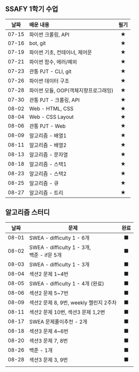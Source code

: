 ## SSAFY 1학기 수업


| 날짜  | 배운 내용                            | 필기 |
| :---: | :----------------------------------- | :--: |
| 07-15 | 파이썬 크롤링, API                   |  ★   |
| 07-16 | bot, git                             |  ★   |
| 07-19 | 파이썬 기초, 컨테이너, 제어문        |  ★   |
| 07-21 | 파이썬 함수, 에러/예외               |  ★   |
| 07-23 | 관통 PJT - CLI, git                  |  ★   |
| 07-26 | 파이썬 데이터 구조                   |  ★   |
| 07-28 | 파이썬 모듈, OOP(객체지향프로그래밍) |  ★   |
| 07-30 | 관통 PJT - 크롤링, API               |  ★   |
| 08-02 | Web - HTML, CSS                      |  ★   |
| 08-04 | Web - CSS Layout                     |  ★   |
| 08-06 | 관통 PJT - Web                       |  ★   |
| 08-09 | 알고리즘 - 배열1                     |  ★   |
| 08-11 | 알고리즘 - 배열2                     |  ★   |
| 08-13 | 알고리즘 - 문자열                    |  ★   |
| 08-18 | 알고리즘 - 스택1                     |  ★   |
| 08-23 | 알고리즘 - 스택2                     |  ★   |
| 08-25 | 알고리즘 - 큐                        |  ★   |
| 08-27 | 알고리즘 - 트리                      |  ★   |



## 알고리즘 스터디

| 날짜  | 문제                                             | 완료 |
| :---: | ------------------------------------------------ | :--: |
| 08-01 | SWEA - difficulty 1 - 6개                        |  ■   |
| 08-02 | SWEA - difficulty 1 - 3개, <br />백준 - if문 5개 |  ■   |
| 08-03 | SWEA - difficulty 1 - 3개                        |  ■   |
| 08-04 | 섹션2 문제 1~4번                                 |  ■   |
| 08-05 | SWEA - difficulty 1 - 4개 (완료)                 |  ■   |
| 08-06 | 섹션2 문제 5~7번                                 |  ■   |
| 08-09 | 섹션2 문제 8, 9번, weekly 챌린지 2주차           |  ■   |
| 08-11 | 섹션2 문제 10번, 섹션3 문제 1,2번                |  ■   |
| 08-17 | SWEA 문제풀이추천 - 2개                          |  ■   |
| 08-18 | 섹션3 문제 4~6번                                 |  ■   |
| 08-20 | 섹션3 문제 7, 8번                                |  ■   |
| 08-26 | 백준 - 1개                                       |  ■   |
| 08-28 | 섹션3 문제 3, 9번                                |  ■   |
|       |                                                  |      |



